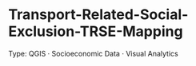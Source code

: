 # Transport-Related-Social-Exclusion-TRSE-Mapping
Type: QGIS · Socioeconomic Data · Visual Analytics
